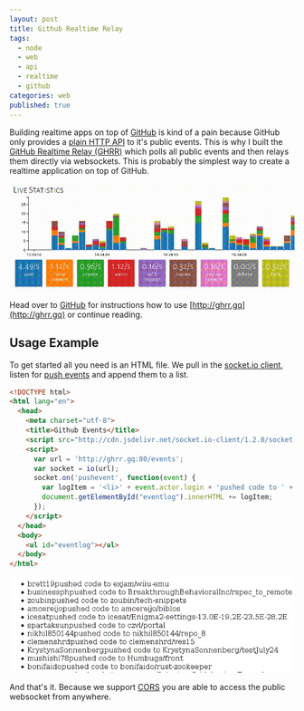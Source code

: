 ```yaml
---
layout: post
title: Github Realtime Relay
tags:
  - node
  - web
  - api
  - realtime
  - github
categories: web
published: true
---
```


Building realtime apps on top of [GitHub](http://github.com) is kind of a pain
because GitHub only provides a [plain HTTP API](https://developer.github.com/v3/activity/events/)
to it's public events.
This is why I built the [GitHub Realtime Relay (GHRR)](http://ghrr.gq)
which polls all public events and then relays them directly via websockets.
This is probably the simplest way to create a realtime application on top of GitHub.

![Screenshot of GHRR app](/media/animated_screenshot_ghrr.gif)

Head over to [GitHub](https://github.com/lukasmartinelli/ghrr) for instructions
how to use [http://ghrr.gq](http://ghrr.gq) or continue reading.

## Usage Example

To get started all you need is an HTML file.
We pull in the [socket.io client](screenshot_ghrr_app.png), listen for
[push events](https://developer.github.com/v3/activity/events/types/#pushevent)
and append them to a list.

```html
<!DOCTYPE html>
<html lang="en">
  <head>
    <meta charset="utf-8">
    <title>Github Events</title>
    <script src="http://cdn.jsdelivr.net/socket.io-client/1.2.0/socket.io.js"></script>
    <script>
      var url = 'http://ghrr.gq:80/events';
      var socket = io(url);
      socket.on('pushevent', function(event) {
        var logItem = '<li>' + event.actor.login + 'pushed code to ' + event.repo.name + '</li>';
        document.getElementById("eventlog").innerHTML += logItem;
      });
    </script>
  </head>
  <body>
    <ul id="eventlog"></ul>
  </body>
</html>
```

![Screenshot of static website listening on GHRR socket](/media/screenshot_ghhr_static_site.png)

And that's it. Because we support [CORS](http://www.html5rocks.com/en/tutorials/cors/) you are able to access the public websocket from anywhere.
